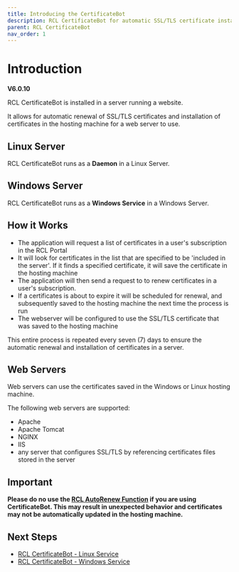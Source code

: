 ```yaml
---
title: Introducing the CertificateBot
description: RCL CertificateBot for automatic SSL/TLS certificate installation and renewal in Linux and Windows servers
parent: RCL CertificateBot
nav_order: 1
---
```


# Introduction
**V6.0.10**

RCL CertificateBot is installed in a server running a website. 

It allows for automatic renewal of SSL/TLS certificates and installation of certificates in the hosting machine for a web server to use.

## Linux Server

RCL CertificateBot runs as a **Daemon** in a Linux Server.

## Windows Server

RCL CertificateBot runs as a **Windows Service** in a Windows Server.

## How it Works

- The application will request a list of certificates in a user's subscription in the RCL Portal
- It will look for certificates in the list that are specified to be 'included in the server'. If it finds a specified certificate, it will save the certificate in the hosting machine
- The application will then send a request to to renew certificates in a user's subscription. 
- If a certificates is about to expire it will be scheduled for renewal, and subsequently saved to the hosting machine the next time the process is run
- The webserver will be configured to use the SSL/TLS certificate that was saved to the hosting machine

This entire process is repeated every seven (7) days to ensure the automatic renewal and installation of certificates in a server.

## Web Servers
Web servers can use the certificates saved in the Windows or Linux hosting machine.

The following web servers are supported:

- Apache
- Apache Tomcat
- NGINX
- IIS
- any server that configures SSL/TLS by referencing certificates files stored in the server

## Important
**Please do no use the [RCL AutoRenew Function](../autorenew/autorenew.md) if you are using CertificateBot. This may result in unexpected behavior and certificates may not be automatically updated in the hosting machine.**

## Next Steps

- [RCL CertificateBot - Linux Service](./linux-daemon)
- [RCL CertificateBot - Windows Service](./windows-service)


